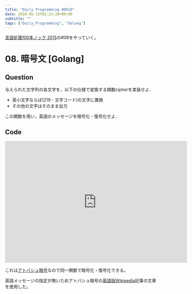 ```yaml
---
title: "Daily Programming #0010"
date: 2018-05-15T02:23:20+09:00
subtitle: ""
tags: ["Daily_Programming", "Golang"]
---
```


[言語処理100本ノック 2015][1]の#08をやっていく。

[1]:http://www.cl.ecei.tohoku.ac.jp/nlp100/#ch1

# 08. 暗号文 [Golang]

## Question

与えられた文字列の各文字を，以下の仕様で変換する関数cipherを実装せよ．

 - 英小文字ならば(219 - 文字コード)の文字に置換
 - その他の文字はそのまま出力

この関数を用い，英語のメッセージを暗号化・復号化せよ．

## Code

<iframe src='https://glot.io/snippets/f106xm1m29/embed' frameborder='0' scrolling='no' sandbox='allow-forms allow-pointer-lock allow-popups allow-same-origin allow-scripts' width='600' height='400'></iframe>

これは[アトバシュ暗号][2]なので同一関数で暗号化・復号化できる。

英語メッセージの指定が無いためアトバシュ暗号の[英語版Wikipedia][2]記事の文章を使用した。

[2]:https://en.wikipedia.org/wiki/Atbash
